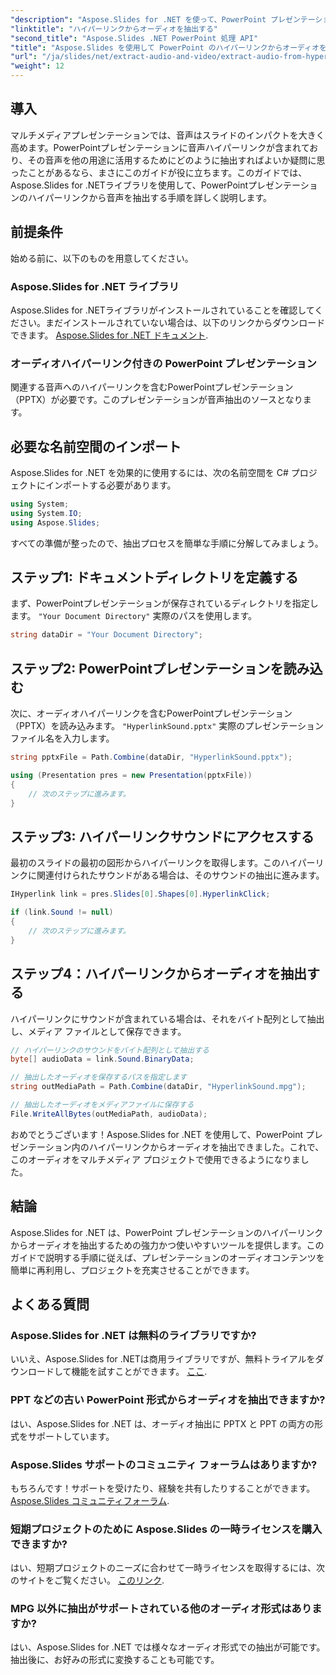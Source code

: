 ```yaml
---
"description": "Aspose.Slides for .NET を使って、PowerPoint プレゼンテーションのハイパーリンクからオーディオを抽出する方法を学びましょう。このステップバイステップガイドでは、分かりやすい手順を解説しています。"
"linktitle": "ハイパーリンクからオーディオを抽出する"
"second_title": "Aspose.Slides .NET PowerPoint 処理 API"
"title": "Aspose.Slides を使用して PowerPoint のハイパーリンクからオーディオを抽出する"
"url": "/ja/slides/net/extract-audio-and-video/extract-audio-from-hyperlinks/"
"weight": 12
---
```


## 導入

マルチメディアプレゼンテーションでは、音声はスライドのインパクトを大きく高めます。PowerPointプレゼンテーションに音声ハイパーリンクが含まれており、その音声を他の用途に活用するためにどのように抽出すればよいか疑問に思ったことがあるなら、まさにこのガイドが役に立ちます。このガイドでは、Aspose.Slides for .NETライブラリを使用して、PowerPointプレゼンテーションのハイパーリンクから音声を抽出する手順を詳しく説明します。

## 前提条件

始める前に、以下のものを用意してください。

### Aspose.Slides for .NET ライブラリ

Aspose.Slides for .NETライブラリがインストールされていることを確認してください。まだインストールされていない場合は、以下のリンクからダウンロードできます。 [Aspose.Slides for .NET ドキュメント](https://reference。aspose.com/slides/net/).

### オーディオハイパーリンク付きの PowerPoint プレゼンテーション

関連する音声へのハイパーリンクを含むPowerPointプレゼンテーション（PPTX）が必要です。このプレゼンテーションが音声抽出のソースとなります。

## 必要な名前空間のインポート

Aspose.Slides for .NET を効果的に使用するには、次の名前空間を C# プロジェクトにインポートする必要があります。

```csharp
using System;
using System.IO;
using Aspose.Slides;
```

すべての準備が整ったので、抽出プロセスを簡単な手順に分解してみましょう。

## ステップ1: ドキュメントディレクトリを定義する

まず、PowerPointプレゼンテーションが保存されているディレクトリを指定します。 `"Your Document Directory"` 実際のパスを使用します。

```csharp
string dataDir = "Your Document Directory";
```

## ステップ2: PowerPointプレゼンテーションを読み込む

次に、オーディオハイパーリンクを含むPowerPointプレゼンテーション（PPTX）を読み込みます。 `"HyperlinkSound.pptx"` 実際のプレゼンテーション ファイル名を入力します。

```csharp
string pptxFile = Path.Combine(dataDir, "HyperlinkSound.pptx");

using (Presentation pres = new Presentation(pptxFile))
{
    // 次のステップに進みます。
}
```

## ステップ3: ハイパーリンクサウンドにアクセスする

最初のスライドの最初の図形からハイパーリンクを取得します。このハイパーリンクに関連付けられたサウンドがある場合は、そのサウンドの抽出に進みます。

```csharp
IHyperlink link = pres.Slides[0].Shapes[0].HyperlinkClick;

if (link.Sound != null)
{
    // 次のステップに進みます。
}
```

## ステップ4：ハイパーリンクからオーディオを抽出する

ハイパーリンクにサウンドが含まれている場合は、それをバイト配列として抽出し、メディア ファイルとして保存できます。

```csharp
// ハイパーリンクのサウンドをバイト配列として抽出する
byte[] audioData = link.Sound.BinaryData;

// 抽出したオーディオを保存するパスを指定します
string outMediaPath = Path.Combine(dataDir, "HyperlinkSound.mpg");

// 抽出したオーディオをメディアファイルに保存する
File.WriteAllBytes(outMediaPath, audioData);
```

おめでとうございます！Aspose.Slides for .NET を使用して、PowerPoint プレゼンテーション内のハイパーリンクからオーディオを抽出できました。これで、このオーディオをマルチメディア プロジェクトで使用できるようになりました。

## 結論

Aspose.Slides for .NET は、PowerPoint プレゼンテーションのハイパーリンクからオーディオを抽出するための強力かつ使いやすいツールを提供します。このガイドで説明する手順に従えば、プレゼンテーションのオーディオコンテンツを簡単に再利用し、プロジェクトを充実させることができます。

## よくある質問

### Aspose.Slides for .NET は無料のライブラリですか?
いいえ、Aspose.Slides for .NETは商用ライブラリですが、無料トライアルをダウンロードして機能を試すことができます。 [ここ](https://releases。aspose.com/).

### PPT などの古い PowerPoint 形式からオーディオを抽出できますか?
はい、Aspose.Slides for .NET は、オーディオ抽出に PPTX と PPT の両方の形式をサポートしています。

### Aspose.Slides サポートのコミュニティ フォーラムはありますか?
もちろんです！サポートを受けたり、経験を共有したりすることができます。 [Aspose.Slides コミュニティフォーラム](https://forum。aspose.com/).

### 短期プロジェクトのために Aspose.Slides の一時ライセンスを購入できますか?
はい、短期プロジェクトのニーズに合わせて一時ライセンスを取得するには、次のサイトをご覧ください。 [このリンク](https://purchase。aspose.com/temporary-license/).

### MPG 以外に抽出がサポートされている他のオーディオ形式はありますか?
はい、Aspose.Slides for .NET では様々なオーディオ形式での抽出が可能です。抽出後に、お好みの形式に変換することも可能です。